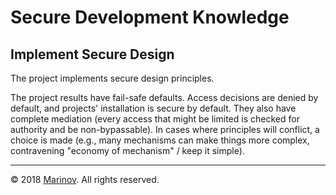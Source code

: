 # Secure Development Knowledge

## Implement Secure Design

The project implements secure design principles.

The project results have fail-safe defaults. Access decisions are denied by default, and projects' installation is secure by default. They also have complete mediation (every access that might be limited is checked for authority and be non-bypassable). In cases where principles will conflict, a choice is made (e.g., many mechanisms can make things more complex, contravening "economy of mechanism" / keep it simple).

---

© 2018 [Marinov](http://marinov.link "Marinov"). All rights reserved.
